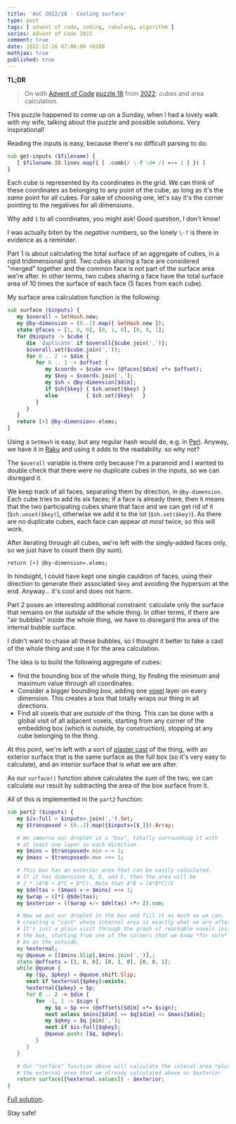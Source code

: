 ```yaml
---
title: 'AoC 2022/18 - Cooling surface'
type: post
tags: [ advent of code, coding, rakulang, algorithm ]
series: Advent of Code 2022
comment: true
date: 2022-12-26 07:00:00 +0100
mathjax: true
published: true
---
```


**TL;DR**

> On with [Advent of Code][] [puzzle 18][puzzle] from [2022][aoc2022]:
> cubes and area calculation.

This puzzle happened to come up on a Sunday, when I had a lovely walk
with my wife, talking about the puzzle and possible solutions. Very
inspirational!

Reading the inputs is easy, because there's no difficult parsing to do:

```raku
sub get-inputs ($filename) {
   [ $filename.IO.lines.map({ [ .comb(/ \-? \d+ /) «+» 1 ] }) ]
}
```

Each cube is represented by its coordinates in the grid. We can think of
these coordinates as belonging to any point of the cube, as long as it's
the *same* point for all cubes. For sake of choosing one, let's say it's
the corner pointing to the negatives for all dimensions.

Why add `1` to all coordinates, you might ask! Good question, I don't
know!

I was actually biten by the *negative* numbers, so the lonely `\-?` is
there in evidence as a reminder.

Part 1 is about calculating the total surface of an aggregate of cubes,
in a rigid tridimensional grid. Two cubes sharing a face are considered
"merged" together and the common face is not part of the surface area
we're after. In other terms, two cubes sharing a face have the total
surface area of 10 times the surface of each face (5 faces from each
cube).

My surface area calculation function is the following:

```raku
sub surface ($inputs) {
   my $overall = SetHash.new;
   my @by-dimension = (0..2).map({ SetHash.new });
   state @faces = [1, 0, 0], [0, 1, 0], [0, 0, 1];
   for @$inputs -> $cube {
      die 'duplicate' if $overall{$cube.join(',')};
      $overall.set($cube.join(','));
      for 0 .. 2 -> $dim {
         for 0 .. 1 -> $offset {
            my $coords = $cube «+» (@faces[$dim] «*» $offset);
            my $key = $coords.join(',');
            my $sh = @by-dimension[$dim];
            if $sh{$key} { $sh.unset($key) }
            else         { $sh.set($key)   }
         }
      }
   }
   return [+] @by-dimension».elems;
}
```

Using a `SetHash` is easy, but any regular hash would do, e.g. in
[Perl][]. Anyway, we have it in [Raku][] and using it adds to the
readability. so why not?

The `$overall` variable is there only because I'm a paranoid and I
wanted to double check that there were no duplicate cubes in the inputs,
so we can disregard it.

We keep track of all faces, separating them by direction, in
`@by-dimension`. Each cube tries to add its six faces; if a face is
already there, then it means that the two participating cubes share that
face and we can get rid of it (`$sh.unset($key)`), otherwise we add it
to the lot (`$sh.set($key)`). As there are no duplicate cubes, each face
can appear *at most* twice, so this will work.

After iterating through all cubes, we're left with the singly-added
faces only, so we just have to count them (by sum).

```
return [+] @by-dimension».elems;
```

In hindsight, I could have kept one single cauldron of faces, using
their direction to generate their associated `$key` and avoiding the
hypersum at the end. Anyway... it's cool and does not harm.

Part 2 poses an interesting additional constraint: calculate only the
surface that remains on the *outside* of the whole thing. In other
terms, if there are "air bubbles" inside the whole thing, we have to
disregard the area of the internal bubble surface.

I didn't want to chase all these bubbles, so I thought it better to take
a cast of the whole thing and use it for the area calculation.

The idea is to build the following aggregate of cubes:

- find the bounding box of the whole thing, by finding the minimum and
  maximum value through all coordinates.
- Consider a bigger bounding box, adding one [voxel][] layer on every
  dimension. This creates a box that totally wraps our thing in all
  directions.
- Find all voxels that are *outside* of the thing. This can be done with
  a global visit of all adjacent voxels, starting from any corner of the
  embedding box (which is outside, by construction), stopping at any
  cube belonging to the thing.

At this point, we're left with a sort of [plaster cast][] of the thing,
with an exterior surface that is the same surface as the full box (so
it's very easy to calculate), and an interior surface that is what we
are after.

As our `surface()` function above calculates the *sum* of the two, we
can calculate our result by subtracting the area of the box surface from
it.

All of this is implemented in the `part2` function:

```raku
sub part2 ($inputs) {
   my $is-full = $inputs».join(',').Set;
   my $transposed = (0..2).map({$inputs»[$_]}).Array;

   # We immerse our droplet in a "box", totally surrounding it with
   # at least one layer in each direction
   my $mins = $transposed».min «-» 1;
   my $maxs = $transposed».max «+» 1;

   # This box has an exterior area that can be easily calculated.
   # If it has dimensions A, B, and C, then the area will be
   # 2 * (A*B + A*C + B*C). Note that A*B = (A*B*C)/C
   my $deltas = ($maxs «-» $mins) «+» 1;
   my $wrap = ([*] @$deltas);
   my $exterior = (($wrap «/» $deltas) «*» 2).sum;

   # Now we put our droplet in the box and fill it as much as we can,
   # creating a "cast" whose internal area is exactly what we are after.
   # It's just a plain visit through the graph of reachable voxels inside
   # the box, starting from one of the corners that we know *for sure* to
   # be on the outside.
   my %external;
   my @queue = [[$mins.Slip],$mins.join(',')],;
   state @offsets = [1, 0, 0], [0, 1, 0], [0, 0, 1];
   while @queue {
      my ($p, $pkey) = @queue.shift.Slip;
      next if %external{$pkey}:exists;
      %external{$pkey} = $p;
      for 0 .. 2 -> $dim {
         for -1, 1 -> $sign {
            my $q = $p «+» (@offsets[$dim] «*» $sign);
            next unless $mins[$dim] <= $q[$dim] <= $maxs[$dim];
            my $qkey = $q.join(',');
            next if $is-full{$qkey};
            @queue.push: [$q, $qkey];
         }
      }
   }

   # Our "surface" function above will calculate the interal area *plus*
   # the external area that we already calculated above as $exterior
   return surface([%external.values]) - $exterior;
}
```

[Full solution][].

Stay safe!

[puzzle]: https://adventofcode.com/2022/day/18
[aoc2022]: https://adventofcode.com/2022/
[Advent of Code]: https://adventofcode.com/
[Raku]: https://www.raku.org/
[Perl]: https://www.perl.org/
[voxel]: https://en.wikipedia.org/wiki/Voxel
[plaster cast]: https://en.wikipedia.org/wiki/Plaster_cast
[Full solution]: https://gitlab.com/polettix/advent-of-code/-/blob/main/2022/18.raku
